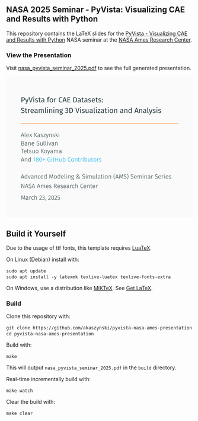 ## NASA 2025 Seminar - PyVista: Visualizing CAE and Results with Python

This repository contains the LaTeX slides for the [PyVista - Visualizing CAE and
Results with Python](https://www.nas.nasa.gov/pubs/ams/2025/03-20-25.html) NASA seminar at the [NASA Ames Research Center](https://www.nasa.gov/ames/).

### View the Presentation

Visit [nasa_pyvista_seminar_2025.pdf](https://akaszynski.github.io/pyvista-nasa-ames-presentation/nasa_pyvista_seminar_2025.pdf) to see the full generated presentation.

[![nasa_pyvista_seminar_2025.pdf](figures/for-readme.png)](https://akaszynski.github.io/pyvista-nasa-ames-presentation/nasa_pyvista_seminar_2025.pdf)

## Build it Yourself

Due to the usage of ttf fonts, this template requires [LuaTeX](https://www.luatex.org/).

On Linux (Debian) install with:

```
sudo apt update
sudo apt install -y latexmk texlive-luatex texlive-fonts-extra
```

On Windows, use a distribution like [MiKTeX](http://miktex.org/). See [Get LaTeX](https://www.latex-project.org/get/).

### Build

Clone this repository with:
```
git clone https://github.com/akaszynski/pyvista-nasa-ames-presentation
cd pyvista-nasa-ames-presentation
```

Build with:

```
make
```

This will output `nasa_pyvista_seminar_2025.pdf` in the `build` directory.

Real-time incrementally build with:
```
make watch
```

Clear the build with:

```
make clear
```
